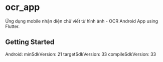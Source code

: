 # ocr_app

Ứng dụng mobile nhận diện chữ viết từ hình ảnh - OCR Android App using Flutter.

## Getting Started

Android:
minSdkVersion: 21
targetSdkVersion: 33
compileSdkVersion: 33


